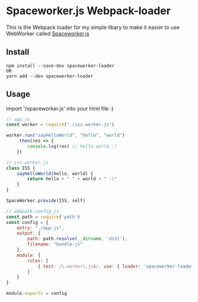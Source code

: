 # Spaceworker.js Webpack-loader

This is the Webpack loader for my simple libary to make it easier to use WebWorker called [Spaceworker.js](https://github.com/datsteves/spaceworker.js)

## Install

```
npm install --save-dev spaceworker-loader
OR
yarn add --dev spaceworker-loader
```

## Usage

import '/spaceworker.js' into your html file :)

```javascript
// app.js
const worker = require("./iss.worker.js")

worker.run("sayHelloWorld", "hello", "world")
    .then(res => {
        console.log(res) // hello world :)
    })
```

```javascript
// iss.worker.js
class ISS {
    sayHelloWorld(hello, world) {
        return hello + " " + world + " :)"
    }
}

SpaceWorker.provide(ISS, self)
```

```javascript
// webpack.config.js
const path = require('path')
const config = {
    entry: "./app.js",
    output: {
        path: path.resolve(__dirname, 'dist'),
        filename: "bundle.js"
    },
    module: {
        rules: [
            { test: /\.worker\.js$/, use: { loader: 'spaceworker-loader' } }
        ]
    }
}

module.exports = config
```